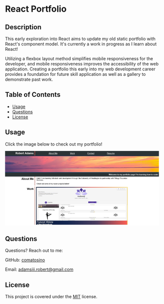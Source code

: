 # React Portfolio

## Description

This early exploration into React aims to update my old static portfolio with React's component model. It's currently a work in progress as I learn about React!

Utilizing a flexbox layout method simplifies mobile responsiveness for the developer, and mobile responsiveness improves the accessibility of the web application. Creating a portfolio this early into my web development career provides a foundation for future skill application as well as a gallery to demonstrate past work.

## Table of Contents

- [Usage](#Usage)
- [Questions](#Questions)
- [License](#License)

## Usage

Click the image below to check out my portfolio!

[![screenshot](./Assets/images/portfolio-capture.jpg)](https://comatosino.github.io/react-portfolio/)

## Questions

Questions? Reach out to me:

GitHub: [comatosino](https://github.com/comatosino)

Email: adamsiii.robert@gmail.com

## License
    
This project is covered under the [MIT](https://opensource.org/licenses/MIT) license.
    
